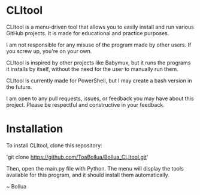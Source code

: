 # CLItool

CLItool is a menu-driven tool that allows you to easily install and run various GitHub projects. It is made for educational and practice purposes.

I am not responsible for any misuse of the program made by other users. If you screw up, you're on your own.

CLItool is inspired by other projects like Babymux, but it runs the programs it installs by itself, without the need for the user to manually run them.

CLItool is currently made for PowerShell, but I may create a bash version in the future.

I am open to any pull requests, issues, or feedback you may have about this project. Please be respectful and constructive in your feedback.

# Installation
To install CLItool, clone this repository:

'git clone https://github.com/ToaBollua/Bollua_CLItool.git'

Then, open the main.py file with Python. The menu will display the tools available for this program, and it should install them automatically.

~ Bollua